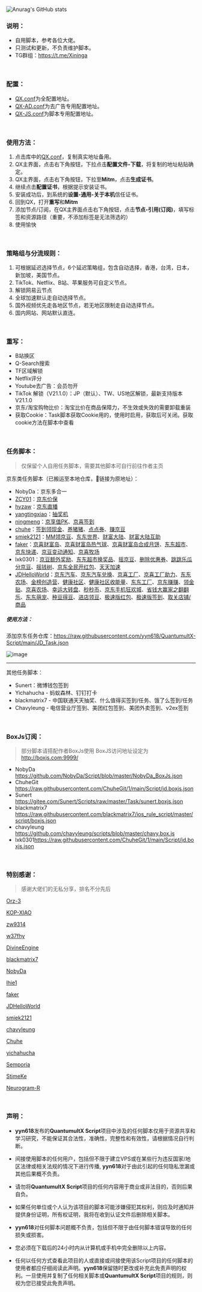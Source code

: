 ![Anurag's GitHub stats](https://github-readme-stats.vercel.app/api?username=yyn618&show_icons=true&theme=vue-dark)

### 说明：

* 自用脚本，参考各位大佬。
* 只测试和更新，不负责维护脚本。
* TG群组：https://t.me/Xininga

<br>

### 配置：

* [QX.conf](https://raw.githubusercontent.com/yyn618/QuantumultX-Script/main/QX.conf)为全配置地址。
* [QX-AD.conf](https://raw.githubusercontent.com/yyn618/QuantumultX-Script/main/QX-AD.conf)为去广告专用配置地址。
* [QX-JS.conf](https://raw.githubusercontent.com/yyn618/QuantumultX-Script/main/QX-JS.conf)为脚本专用配置地址。

<br>

### 使用方法：

1. 点击库中的[QX.conf](https://raw.githubusercontent.com/yyn618/QuantumultX-Script/main/QX.conf)，复制真实地址备用。
2. QX主界面，点击右下角按钮，下拉点击**配置文件-下载**，将复制的地址粘贴确定。
3. QX主界面，点击右下角按钮，下拉至**Mitm**，点击**生成证书**。
4. 继续点击**配置证书**，根据提示安装证书。
5. 安装成功后，到系统的**设置-通用-关于本机**信任证书。
6. 回到QX，打开**重写**和**Mitm**
7. 添加节点/订阅，在QX主界面点击右下角按钮，点击**节点-引用(订阅)**，填写标签和资源路径（重要，不添加标签是无法筛选的）
8. 使用愉快

<br>

### 策略组与分流规则：

1. 可根据延迟选择节点，6个延迟策略组，包含自动选择，香港，台湾，日本，新加坡，美国节点。
2. TikTok、Netflix、B站、苹果服务可自定义节点。
3. 解锁网易云节点
4. 全球加速默认走自动选择节点。
5. 国外视频优先走各地区节点，若无地区限制走自动选择节点。
6. 国内网站、网站默认直连。

<br>

### 重写：

- B站换区
- Q-Search搜索
- TF区域解锁
- Netflix评分
- Youtube去广告：会员勿开
- TikTok 解锁（V21.1.0）：JP（默认）、TW、US地区解锁，最新支持版本V21.1.0
- 京东/淘宝购物比价：淘宝比价在商品保障力，不生效或失效的需要卸载重装
- 获取Cookie：Task脚本获取Cookie用的，使用时启用，获取后可关闭。获取cookie方法在脚本中查看

<br>

### 任务脚本：

> 仅保留个人自用任务脚本，需要其他脚本可自行前往作者主页

京东类任务脚本（已搬运至本地仓库，🔗链接为原地址）：
- NobyDa：京东多合一
- [ZCY01](https://github.com/ZCY01/daily_scripts/tree/main/jd)：[京东价保](https://github.com/ZCY01/daily_scripts/blob/main/jd/jd_priceProtect.js)
- [hyzaw](https://www.notion.so/task-1a80bc2c08944d4ba3ba1b7ae1675f65)：[京东直播](https://github.com/hyzaw/scripts/blob/main/jd_live.js)
- [yangtingxiao](https://github.com/yangtingxiao/QuantumultX/tree/master/scripts/jd)：[抽奖机](https://github.com/yangtingxiao/QuantumultX/blob/master/scripts/jd/jd_lotteryMachine.js)
- [ningmeng](https://github.com/panghu999/ningmeng)：[京享值PK](https://github.com/qqsdff/panghu/blob/master/jd_pk.js)、[京喜签到](https://github.com/qqsdff/jd_scripts/blob/master/jd_jxsign.js)
- [chuhe](https://github.com/ChuheGit/1/tree/main/Script/jd_scripts)：[签到领现金](https://github.com/ChuheGit/1/blob/main/Script/jd_scripts/jd_cash.js)、[养猪猪](https://github.com/ChuheGit/1/blob/main/Script/jd_scripts/jd_pigPet.js)、[点点券](https://github.com/ChuheGit/1/blob/main/Script/jd_scripts/jd_necklace.js)、[赚京豆](https://github.com/qqsdff/jd_scripts/blob/master/jd_syj.js)
- [smiek2121](https://github.com/smiek2121/scripts)：[MM领京豆](https://github.com/smiek2121/scripts/blob/master/gua_MMdou.js)、[东东世界](https://github.com/smiek2121/scripts/blob/master/gua_ddworld.js)、[财富大陆](https://github.com/smiek2121/scripts/blob/master/gua_wealth_island.js)、[财富大陆互助](https://github.com/smiek2121/scripts/blob/master/gua_wealth_island_help.js)
- [faker](https://github.com/shufflewzc/faker2)：[京喜财富岛](https://github.com/shufflewzc/faker2/blob/main/jd_cfd.js)、[京喜财富岛热气球](https://github.com/shufflewzc/faker2/blob/main/jd_cfd_loop.js)、[京喜财富岛合成月饼](https://github.com/shufflewzc/faker2/blob/main/jd_cfd_mooncake.js)、[东东超市](https://github.com/shufflewzc/faker2/blob/main/jd_superMarket.js)、[京东快递](https://github.com/shufflewzc/faker2/blob/main/jd_kd.js)、[京豆变动通知](https://github.com/shufflewzc/faker2/blob/main/jd_bean_change.js)、[京喜牧场](https://github.com/shufflewzc/faker2/blob/main/jd_jxmc.js)
- lxk0301：[京豆额外奖励](https://github.com/qqsdff/jd_scripts/blob/master/jd_bean_home.js)、[东东超市换奖品](https://github.com/qqsdff/jd_scripts/blob/master/jd_blueCoin.js)、[摇京豆](https://github.com/qqsdff/jd_scripts/blob/master/jd_club_lottery.js)、[删除优惠券](https://github.com/qqsdff/jd_scripts/blob/master/jd_delCoupon.js)、[跳跳乐瓜分京豆](https://github.com/qqsdff/jd_scripts/blob/master/jd_jump.js)、[摇钱树](https://github.com/qqsdff/jd_scripts/blob/master/jd_moneyTree.js)、[京东全民开红包](https://github.com/qqsdff/jd_scripts/blob/master/jd_redPacket.js)、[天天加速](https://github.com/qqsdff/jd_scripts/blob/master/jd_speed.js)
- [JDHelloWorld](https://github.com/JDHelloWorld/jd_scripts)：[京东汽车](https://github.com/JDHelloWorld/jd_scripts/blob/main/jd_car.js)、[京东汽车兑换](https://github.com/JDHelloWorld/jd_scripts/blob/main/jd_car_exchange.js)、[京喜工厂](https://github.com/JDHelloWorld/jd_scripts/blob/main/jd_dreamFactory.js)、[京喜工厂助力](https://github.com/JDHelloWorld/jd_scripts/blob/main/jd_dreamFactory_help.js)、[东东农场](https://github.com/JDHelloWorld/jd_scripts/blob/main/jd_fruit.js)、[金榜创造营](https://github.com/JDHelloWorld/jd_scripts/blob/main/jd_gold_creator.js)、[健康社区](https://github.com/JDHelloWorld/jd_scripts/blob/main/jd_health.js)、[健康社区收能量](https://github.com/JDHelloWorld/jd_scripts/blob/main/jd_health_collect.js)、[东东工厂](https://github.com/JDHelloWorld/jd_scripts/blob/main/jd_jdfactory.js)、[京东赚赚](https://github.com/JDHelloWorld/jd_scripts/blob/main/jd_jdzz.js)、[领金贴](https://github.com/JDHelloWorld/jd_scripts/blob/main/jd_jin_tie.js)、[京喜农场](https://github.com/JDHelloWorld/jd_scripts/blob/main/jd_jxnc.js)、[幸运大转盘](https://github.com/JDHelloWorld/jd_scripts/blob/main/jd_market_lottery.js)、[秒秒币](https://github.com/JDHelloWorld/jd_scripts/blob/main/jd_ms.js)、[京东手机狂欢城](https://github.com/JDHelloWorld/jd_scripts/blob/main/jd_carnivalcity.js)、[省钱大赢家之翻翻乐](https://github.com/JDHelloWorld/jd_scripts/blob/main/jd_big_winner.js)、[东东萌宠](https://github.com/JDHelloWorld/jd_scripts/blob/main/jd_pet.js)、[种豆得豆](https://github.com/JDHelloWorld/jd_scripts/blob/main/jd_plantBean.js)、[进店领豆](https://github.com/JDHelloWorld/jd_scripts/blob/main/jd_shop.js)、[极速版红包](https://github.com/JDHelloWorld/jd_scripts/blob/main/jd_speed_redpocke.js)、[极速版签到](https://github.com/JDHelloWorld/jd_scripts/blob/main/jd_speed_sign.js)、[取关店铺/商品](https://github.com/JDHelloWorld/jd_scripts/blob/main/jd_unsubscribe.js)

##### 使用方法：

添加京东任务仓库：https://raw.githubusercontent.com/yyn618/QuantumultX-Script/main/JD_Task.json

![image](https://user-images.githubusercontent.com/31948921/141168012-5256d021-5f8a-4336-b68f-8fc194b3e919.png)



---

其他任务脚本：
- Sunert：微博钱包签到
- Yichahucha - 蚂蚁森林、钉钉打卡
- blackmatrix7 - 中国联通天天抽奖、什么值得买签到/任务、饿了么签到/任务
- Chavyleung - 电信营业厅签到、美团红包签到、美团外卖签到、v2ex签到

<br>

### BoxJs订阅：

> 部分脚本请搭配作者BoxJs使用
> BoxJS访问地址设定为 <http://boxjs.com:9999/>

- NobyDa <https://github.com/NobyDa/Script/blob/master/NobyDa_BoxJs.json>
- ChuheGit <https://raw.githubusercontent.com/ChuheGit/1/main/Script/jd.boxjs.json>
- Sunert <https://gitee.com/Sunert/Scripts/raw/master/Task/sunert.boxjs.json>
- blackmatrix7 <https://raw.githubusercontent.com/blackmatrix7/ios_rule_script/master/script/boxjs.json>
- chavyleung <https://github.com/chavyleung/scripts/blob/master/chavy.box.js>
- lxk0301<https://raw.githubusercontent.com/ChuheGit/1/main/Script/jd.boxjs.json>

<br>

### 特别感谢：

>感谢大佬们的无私分享，排名不分先后

[Orz-3](https://github.com/Orz-3/QuantumultX)

[KOP-XIAO](https://github.com/KOP-XIAO/QuantumultX)

[zw9314](https://github.com/nzw9314/QuantumultX/tree/master)

[w37fhy](https://github.com/w37fhy/QuantumultX/edit/master)

[DivineEngine](https://github.com/DivineEngine/Profiles/tree/master)

[blackmatrix7](https://github.com/blackmatrix7/ios_rule_script)

[NobyDa](https://github.com/NobyDa/Script)

[lhie1](https://github.com/lhie1/Rules/tree/master/QuantumultX)

[faker](https://github.com/shufflewzc/faker2)

[JDHelloWorld](https://github.com/JDHelloWorld/jd_scripts)

[smiek2121](https://github.com/smiek2121/scripts)

[chavyleung](https://github.com/chavyleung/scripts)

[Chuhe](https://github.com/ChuheGit/1)

[yichahucha](https://github.com/yichahucha/surge)

[Semporia](https://github.com/Semporia/TikTok-Unlock)

[StimeKe](https://github.com/StimeKe?tab=repositories)

[Neurogram-R](https://github.com/Neurogram-R/Surge)

<br>

### 声明：

* **yyn618**发布的**QuantumultX Script**项目中涉及的任何脚本仅用于资源共享和学习研究，不能保证其合法性，准确性，完整性和有效性，请根据情况自行判断。

* 间接使用脚本的任何用户，包括但不限于建立VPS或在某些行为违反国家/地区法律或相关法规的情况下进行传播, **yyn618**对于由此引起的任何隐私泄漏或其他后果概不负责。

* 请勿将**QuantumultX Script**项目的任何内容用于商业或非法目的，否则后果自负。

* 如果任何单位或个人认为该项目的脚本可能涉嫌侵犯其权利，则应及时通知并提供身份证明，所有权证明，我将在收到认证文件后删除相关脚本。

* **yyn618**对任何脚本问题概不负责，包括但不限于由任何脚本错误导致的任何损失或损害。

* 您必须在下载后的24小时内从计算机或手机中完全删除以上内容。

* 任何以任何方式查看此项目的人或直接或间接使用该Script项目的任何脚本的使用者都应仔细阅读此声明。**yyn618**保留随时更改或补充此免责声明的权利。一旦使用并复制了任何相关脚本或**QuantumultX Script**项目的规则，则视为您已接受此免责声明。
